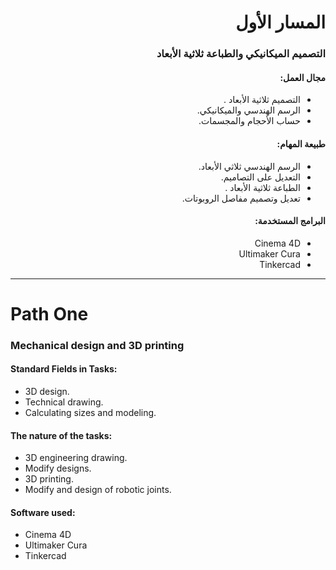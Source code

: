 <div dir="rtl">

# المسار الأول
### التصميم الميكانيكي والطباعة ثلاثية الأبعاد


#### مجال العمل:

- التصميم ثلاثية الأبعاد .
- الرسم الهندسي والميكانيكي.
- حساب الأحجام والمجسمات.

#### طبيعة المهام:

- الرسم الهندسي ثلاثي الأبعاد.
- التعديل على التصاميم.
- الطباعة ثلاثية الأبعاد .
- تعديل وتصميم مفاصل الروبوتات.

#### البرامج المستخدمة:

- Cinema 4D
- Ultimaker Cura
- Tinkercad

</div>

------

# Path One
### Mechanical design and 3D printing


#### Standard Fields in Tasks:

- 3D design.
- Technical drawing.
- Calculating sizes and modeling.

#### The nature of the tasks:

- 3D engineering drawing.
- Modify designs.
- 3D printing.
- Modify and design of robotic joints.

#### Software used:

- Cinema 4D
- Ultimaker Cura
- Tinkercad

